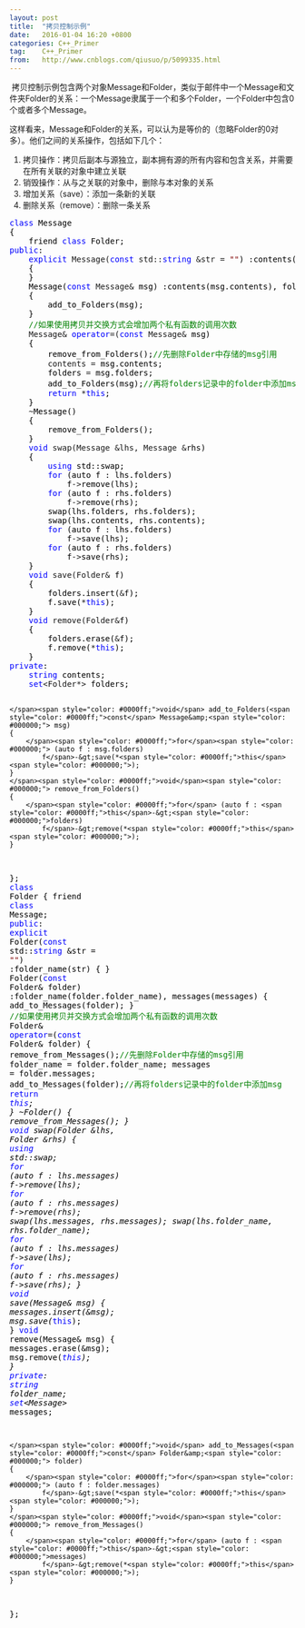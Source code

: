 ```yaml
---
layout: post
title:  "拷贝控制示例"
date:   2016-01-04 16:20 +0800
categories: C++_Primer
tag:    C++_Primer
from:   http://www.cnblogs.com/qiusuo/p/5099335.html
---
```

<p>&nbsp;拷贝控制示例包含两个对象Message和Folder，类似于邮件中一个Message和文件夹Folder的关系：一个Message隶属于一个和多个Folder，一个Folder中包含0个或者多个Message。</p>
<p>这样看来，Message和Folder的关系，可以认为是等价的（忽略Folder的0对多）。他们之间的关系操作，包括如下几个：</p>
<ol>
<li>拷贝操作：拷贝后副本与源独立，副本拥有源的所有内容和包含关系，并需要在所有关联的对象中建立关联</li>
<li>销毁操作：从与之关联的对象中，删除与本对象的关系</li>
<li>增加关系（save）：添加一条新的关联</li>
<li>删除关系（remove）：删除一条关系</li>
</ol>
<div class="cnblogs_code">
<pre><span style="color: #0000ff;">class</span><span style="color: #000000;"> Message
{
    friend </span><span style="color: #0000ff;">class</span><span style="color: #000000;"> Folder;
</span><span style="color: #0000ff;">public</span><span style="color: #000000;">:
    </span><span style="color: #0000ff;">explicit</span> Message(<span style="color: #0000ff;">const</span> std::<span style="color: #0000ff;">string</span> &amp;str = <span style="color: #800000;">""</span><span style="color: #000000;">) :contents(str)
    {
    }
    Message(</span><span style="color: #0000ff;">const</span> Message&amp;<span style="color: #000000;"> msg) :contents(msg.contents), folders(folders)
    {
        add_to_Folders(msg);
    }
    </span><span style="color: #008000;">//</span><span style="color: #008000;">如果使用拷贝并交换方式会增加两个私有函数的调用次数</span>
    Message&amp; <span style="color: #0000ff;">operator</span>=(<span style="color: #0000ff;">const</span> Message&amp;<span style="color: #000000;"> msg)
    {
        remove_from_Folders();</span><span style="color: #008000;">//</span><span style="color: #008000;">先删除Folder中存储的msg引用</span>
        contents =<span style="color: #000000;"> msg.contents;
        folders </span>=<span style="color: #000000;"> msg.folders;
        add_to_Folders(msg);</span><span style="color: #008000;">//</span><span style="color: #008000;">再将folders记录中的folder中添加msg</span>
        <span style="color: #0000ff;">return</span> *<span style="color: #0000ff;">this</span><span style="color: #000000;">;
    }
    </span>~<span style="color: #000000;">Message()
    {
        remove_from_Folders();
    }
    </span><span style="color: #0000ff;">void</span> swap(Message &amp;lhs, Message &amp;<span style="color: #000000;">rhs)
    {
        </span><span style="color: #0000ff;">using</span><span style="color: #000000;"> std::swap;
        </span><span style="color: #0000ff;">for</span><span style="color: #000000;"> (auto f : lhs.folders)
            f</span>-&gt;<span style="color: #000000;">remove(lhs);
        </span><span style="color: #0000ff;">for</span><span style="color: #000000;"> (auto f : rhs.folders)
            f</span>-&gt;<span style="color: #000000;">remove(rhs);
        swap(lhs.folders, rhs.folders);
        swap(lhs.contents, rhs.contents);
        </span><span style="color: #0000ff;">for</span><span style="color: #000000;"> (auto f : lhs.folders)
            f</span>-&gt;<span style="color: #000000;">save(lhs);
        </span><span style="color: #0000ff;">for</span><span style="color: #000000;"> (auto f : rhs.folders)
            f</span>-&gt;<span style="color: #000000;">save(rhs);
    }
    </span><span style="color: #0000ff;">void</span> save(Folder&amp;<span style="color: #000000;"> f)
    {
        folders.insert(</span>&amp;<span style="color: #000000;">f);
        f.save(</span>*<span style="color: #0000ff;">this</span><span style="color: #000000;">);
    }
    </span><span style="color: #0000ff;">void</span> remove(Folder&amp;<span style="color: #000000;">f)
    {
        folders.erase(</span>&amp;<span style="color: #000000;">f);
        f.remove(</span>*<span style="color: #0000ff;">this</span><span style="color: #000000;">);
    }
</span><span style="color: #0000ff;">private</span><span style="color: #000000;">:
    </span><span style="color: #0000ff;">string</span><span style="color: #000000;"> contents;
    </span><span style="color: #0000ff;">set</span>&lt;Folder*&gt;<span style="color: #000000;"> folders;

    </span><span style="color: #0000ff;">void</span> add_to_Folders(<span style="color: #0000ff;">const</span> Message&amp;<span style="color: #000000;"> msg)
    {
        </span><span style="color: #0000ff;">for</span><span style="color: #000000;"> (auto f : msg.folders)
            f</span>-&gt;save(*<span style="color: #0000ff;">this</span><span style="color: #000000;">);
    }
    </span><span style="color: #0000ff;">void</span><span style="color: #000000;"> remove_from_Folders()
    {
        </span><span style="color: #0000ff;">for</span> (auto f : <span style="color: #0000ff;">this</span>-&gt;<span style="color: #000000;">folders)
            f</span>-&gt;remove(*<span style="color: #0000ff;">this</span><span style="color: #000000;">);
    }
};
</span><span style="color: #0000ff;">class</span><span style="color: #000000;"> Folder
{
    friend </span><span style="color: #0000ff;">class</span><span style="color: #000000;"> Message;
</span><span style="color: #0000ff;">public</span><span style="color: #000000;">:
    </span><span style="color: #0000ff;">explicit</span> Folder(<span style="color: #0000ff;">const</span> std::<span style="color: #0000ff;">string</span> &amp;str = <span style="color: #800000;">""</span><span style="color: #000000;">) :folder_name(str)
    {
    }
    Folder(</span><span style="color: #0000ff;">const</span> Folder&amp;<span style="color: #000000;"> folder) :folder_name(folder.folder_name), messages(messages)
    {
        add_to_Messages(folder);
    }
    </span><span style="color: #008000;">//</span><span style="color: #008000;">如果使用拷贝并交换方式会增加两个私有函数的调用次数</span>
    Folder&amp; <span style="color: #0000ff;">operator</span>=(<span style="color: #0000ff;">const</span> Folder&amp;<span style="color: #000000;"> folder)
    {
        remove_from_Messages();</span><span style="color: #008000;">//</span><span style="color: #008000;">先删除Folder中存储的msg引用</span>
        folder_name =<span style="color: #000000;"> folder.folder_name;
        messages </span>=<span style="color: #000000;"> folder.messages;
        add_to_Messages(folder);</span><span style="color: #008000;">//</span><span style="color: #008000;">再将folders记录中的folder中添加msg</span>
        <span style="color: #0000ff;">return</span> *<span style="color: #0000ff;">this</span><span style="color: #000000;">;
    }
    </span>~<span style="color: #000000;">Folder()
    {
        remove_from_Messages();
    }
    </span><span style="color: #0000ff;">void</span> swap(Folder &amp;lhs, Folder &amp;<span style="color: #000000;">rhs)
    {
        </span><span style="color: #0000ff;">using</span><span style="color: #000000;"> std::swap;
        </span><span style="color: #0000ff;">for</span><span style="color: #000000;"> (auto f : lhs.messages)
            f</span>-&gt;<span style="color: #000000;">remove(lhs);
        </span><span style="color: #0000ff;">for</span><span style="color: #000000;"> (auto f : rhs.messages)
            f</span>-&gt;<span style="color: #000000;">remove(rhs);
        swap(lhs.messages, rhs.messages);
        swap(lhs.folder_name, rhs.folder_name);
        </span><span style="color: #0000ff;">for</span><span style="color: #000000;"> (auto f : lhs.messages)
            f</span>-&gt;<span style="color: #000000;">save(lhs);
        </span><span style="color: #0000ff;">for</span><span style="color: #000000;"> (auto f : rhs.messages)
            f</span>-&gt;<span style="color: #000000;">save(rhs);
    }
    </span><span style="color: #0000ff;">void</span> save(Message&amp;<span style="color: #000000;"> msg)
    {
        messages.insert(</span>&amp;<span style="color: #000000;">msg);
        msg.save(</span>*<span style="color: #0000ff;">this</span><span style="color: #000000;">);
    }
    </span><span style="color: #0000ff;">void</span> remove(Message&amp;<span style="color: #000000;"> msg)
    {
        messages.erase(</span>&amp;<span style="color: #000000;">msg);
        msg.remove(</span>*<span style="color: #0000ff;">this</span><span style="color: #000000;">);
    }
</span><span style="color: #0000ff;">private</span><span style="color: #000000;">:
    </span><span style="color: #0000ff;">string</span><span style="color: #000000;"> folder_name;
    </span><span style="color: #0000ff;">set</span>&lt;Message*&gt;<span style="color: #000000;"> messages;

    </span><span style="color: #0000ff;">void</span> add_to_Messages(<span style="color: #0000ff;">const</span> Folder&amp;<span style="color: #000000;"> folder)
    {
        </span><span style="color: #0000ff;">for</span><span style="color: #000000;"> (auto f : folder.messages)
            f</span>-&gt;save(*<span style="color: #0000ff;">this</span><span style="color: #000000;">);
    }
    </span><span style="color: #0000ff;">void</span><span style="color: #000000;"> remove_from_Messages()
    {
        </span><span style="color: #0000ff;">for</span> (auto f : <span style="color: #0000ff;">this</span>-&gt;<span style="color: #000000;">messages)
            f</span>-&gt;remove(*<span style="color: #0000ff;">this</span><span style="color: #000000;">);
    }
};</span></pre>
</div>
<p>&nbsp;</p>
